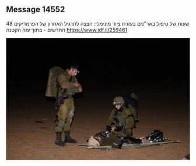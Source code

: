 ## Message 14552

48 שעות של טיפול באר"נים בעזרת ציוד מינימלי:
הצצה לתרגיל האחרון של הפרמדיקים החדשים - בתוך עזה הקטנה
https://www.idf.il/259461

![Photo](14552/14552_photo.jpg)
